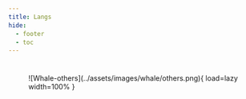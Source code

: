 ```yaml
---
title: Langs
hide:
  - footer
  - toc
---
```


#

<figure markdown>
  ![Whale-others](../assets/images/whale/others.png){ load=lazy width=100% }
</figure>
